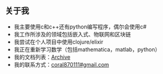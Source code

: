 ## 关于我

- 我主要使用c和c++还有python编写程序，偶尔会使用c#
- 我工作所涉及的领域包括嵌入式、物联网和区块链
- 我尝试在个人项目中使用clojure/elixir
- 我正在重新学习数学（包括mathematica，matlab，python）
- 我的文档列表：[Archive](https://github.com/gc87/archive/blob/master/README.md#archive)
- 我的联系方式：[coral870111#gmail.com](mailto:coral870111@gmail.com )

